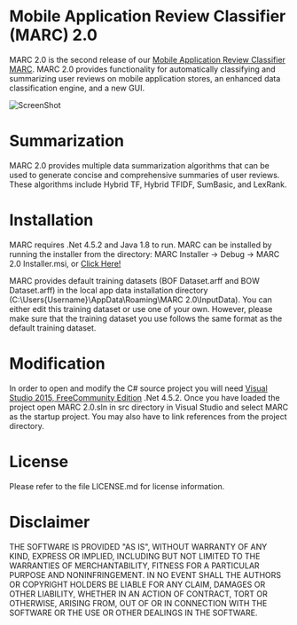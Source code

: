 # Mobile Application Review Classifier (MARC) 2.0


MARC 2.0 is the second release of our [Mobile Application Review Classifier MARC](https://github.com/seelprojects/MARC). MARC 2.0 provides functionality for automatically classifying and summarizing user reviews on mobile application stores, an enhanced data classification engine, and a new GUI.

![ScreenShot](https://github.com/seelprojects/MARC-2.0/blob/master/MARC%202.0/MARC.PNG)

# Summarization

MARC 2.0 provides multiple data summarization algorithms that can be used to generate concise and comprehensive summaries of user reviews. These algorithms include Hybrid TF, Hybrid TFIDF, SumBasic, and LexRank.

# Installation

MARC requires .Net 4.5.2 and Java 1.8 to run. MARC can be installed by running the installer from the directory: MARC Installer -> Debug -> MARC 2.0 Installer.msi, or [Click Here!](https://github.com/seelprojects/MARC-2.0/blob/master/MARC%202.0%20Installer/Debug/MARC%202.0%20Installer.msi)

MARC provides default training datasets (BOF Dataset.arff and BOW Dataset.arff) in the local app data installation directory (C:\Users\{Username}\AppData\Roaming\MARC 2.0\InputData). You can either edit this training dataset or use one of your own. However, please make sure that the training dataset you use follows the same format as the default training dataset.

# Modification

In order to open and modify the C# source project you will need [Visual Studio 2015, FreeCommunity Edition](https://www.visualstudio.com/vs/community/) .Net 4.5.2. Once you have loaded the project open MARC 2.0.sln in src directory in Visual Studio and select MARC as the startup project. You may also have to link references from the project directory.

# License

Please refer to the file LICENSE.md for license information.

# Disclaimer

THE SOFTWARE IS PROVIDED "AS IS", WITHOUT WARRANTY OF ANY KIND, EXPRESS OR IMPLIED, INCLUDING BUT NOT LIMITED TO THE WARRANTIES OF MERCHANTABILITY, FITNESS FOR A PARTICULAR PURPOSE AND NONINFRINGEMENT. IN NO EVENT SHALL THE AUTHORS OR COPYRIGHT HOLDERS BE LIABLE FOR ANY CLAIM, DAMAGES OR OTHER LIABILITY, WHETHER IN AN ACTION OF CONTRACT, TORT OR OTHERWISE, ARISING FROM, OUT OF OR IN CONNECTION WITH THE SOFTWARE OR THE USE OR OTHER DEALINGS IN THE SOFTWARE.
